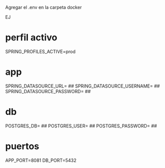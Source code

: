 Agregar el .env en la carpeta docker

EJ

# perfil activo
SPRING_PROFILES_ACTIVE=prod

# app
SPRING_DATASOURCE_URL= ##
SPRING_DATASOURCE_USERNAME= ##
SPRING_DATASOURCE_PASSWORD= ##

# db
POSTGRES_DB= ##
POSTGRES_USER= ##
POSTGRES_PASSWORD= ##

# puertos
APP_PORT=8081
DB_PORT=5432
